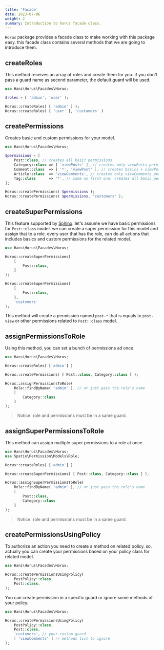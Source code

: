 ```yaml
---
title: 'Facade'
date: 2023-07-06
weight: 2
summary: Introduction to horus facade class.
---
```


`Horus` package provides a facade class to make working with this package easy. this facade class contains several
methods
that we are going to introduce them.

## createRoles

This method receives an array of roles and create them for you. if you don't pass a guard name as second parameter, the
default guard will be used.

```php
use Hans\Horus\Facades\Horus;

$roles = [ 'admin', 'user' ];

Horus::createRoles( [ 'admin' ] );
Horus::createRoles( [ 'user' ], 'customers' )
```

## createPermissions

Creates basic and custom permissions for your model.

```php
use Hans\Horus\Facades\Horus;

$permissions = [
    Post::class, // creates all basic permissions
    Category::class => [ 'viewPosts' ], // creates only viewPosts permission
    Comment::class  => [ '*', 'viewPost' ], // creates basics + viewPost permissions
    Article::class  => 'viewComments', // creates only viewComments permission
    Tag::class      => '*', // same as first one, creates all basic permissions
];

Horus::createPermissions( $permissions );
Horus::createPermissions( $permissions, 'customers' );
```

## createSuperPermissions

This feature supported by [Sphinx](https://github.com/hans-thomas/sphinx). let's assume we have basic permissions
for `Post::class` model. we can create a super permission for this model and assign that to a role. every user that has
the role, can do all actions that includes basics and custom permissions for the related model.

```php
use Hans\Horus\Facades\Horus;

Horus::createSuperPermissions(
    [
        Post::class,
    ]
);

Horus::createSuperPermissions(
    [
        Post::class,
    ],
    'customers'
);
```

This method will create a permission named `post-*` that is equals to `post-view` or other permissions related
to `Post::class` model.

## assignPermissionsToRole

Using this method, you can set a bunch of permissions ad once.

```php
use Hans\Horus\Facades\Horus;

Horus::createRoles( ['admin'] )

Horus::createPermissions( [ Post::class, Category::class ] );

Horus::assignPermissionsToRole(
    Role::findByName( 'admin' ), // or just pass the role's name
    [
        Category::class
    ]
);
```

> Notice: role and permissions must be in a same guard.

## assignSuperPermissionsToRole

This method can assign multiple super permissions to a role at once.

```php
use Hans\Horus\Facades\Horus;
use Spatie\Permission\Models\Role;

Horus::createRoles( ['admin'] )

Horus::createSuperPermissions( [ Post::class, Category::class ] );

Horus::assignSuperPermissionsToRole(
    Role::findByName( 'admin' ), // or just pass the role's name
    [
        Post::class,
        Category::class
    ]
);
```

> Notice: role and permissions must be in a same guard.

## createPermissionsUsingPolicy

To authorize an action you need to create a method on related policy. so, actually you can create your permissions based
on your policy class for related model.

```php
use Hans\Horus\Facades\Horus;

Horus::createPermissionsUsingPolicy(
    PostPolicy::class,
    Post::class,
);
```

You can create permission in a specific guard or ignore some methods of your policy.

```php
use Hans\Horus\Facades\Horus;

Horus::createPermissionsUsingPolicy(
    PostPolicy::class,
    Post::class,
    'customers', // your custom guard
    [ 'viewComments' ] // methods list to ignore
);
```
